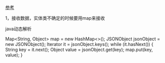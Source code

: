 [参考](https://blog.csdn.net/qq_15975081/article/details/53391640)

1，接收数据，实体类不确定的时候要用map来接收

java动态解析

Map<String, Object> map = new HashMap<>();
JSONObject jsonObject = new JSONObject();
Iterator<String> it = jsonObject.keys();
while (it.hasNext()) {
    String key = it.next();
    Object value = jsonObject.get(key);
    map.put(key, value);
}

